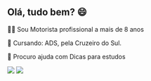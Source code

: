 
## Olá, tudo bem? 😄

👩‍💻 Sou Motorista profissional a mais de 8 anos

🧠 Cursando: ADS, pela Cruzeiro do Sul. 

🤔 Procuro ajuda com Dicas para estudos

[<img src="https://img.shields.io/badge/linkedin-%2312100E.svg?&style=for-the-badge&logo=linkedin&logoColor=white&color=purple">](https://www.linkedin.com/in/leandro-baraldi)
[<img src="https://img.shields.io/badge/instagram-%2312100E.svg?&style=for-the-badge&logo=instagram&logoColor=white&color=purple">](https://www.instagram.com/leandro__baraldi)

